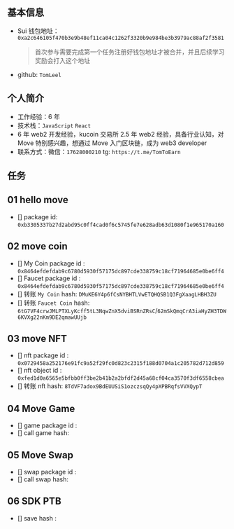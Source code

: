 ## 基本信息

- Sui 钱包地址：`0xa2c646105f470b3e9b48ef11ca04c1262f3320b9e984be3b3979ac88af2f3581`
  > 首次参与需要完成第一个任务注册好钱包地址才被合并，并且后续学习奖励会打入这个地址
- github: `TomLeel`

## 个人简介

- 工作经验：6 年
- 技术栈：`JavaScript` `React`
- 6 年 web2 开发经验，kucoin 交易所 2.5 年 web2 经验，具备行业认知，对 Move 特别感兴趣，想通过 Move 入门区块链，成为 web3 developer
- 联系方式：微信：`17628000210` tg: `https://t.me/TomToEarn`

## 任务

## 01 hello move

- [] package id: `0xb3305337b27d2abd95c0ff4cad0f6c5745fe7e628adb63d1080f1e965170a160`

## 02 move coin

- [] My Coin package id : `0x8464efdefdab9c6780d5930f57175dc897cde338759c18cf71964685e0be6ff4`
- [] Faucet package id : `0x8464efdefdab9c6780d5930f57175dc897cde338759c18cf71964685e0be6ff4`
- [] 转账 `My Coin` hash: `DMuKE6Y4p6fCsNYBHTLVwETQHQSB1Q3FgXaagLHBH3ZU`
- [] 转账 `Faucet Coin` hash: `6tG7VF4crwJMLPTXLyKcff5tL3NqwZnX5dviBSRnZRsC`/`62mSkQmqCrA3iaHyZH3TDW6KVXg22nKm9DE2qmawUUjb`

## 03 move NFT

- [] nft package id : `0x0729458a252176e91fc9a52f29fc0d823c2315f188d0704a1c205782d712d859`
- [] nft object id : `0xfed1d0a6565e5bfbb0ff3be2b41b2a2bfdf2d45a68cf04ca3570f3df6558cbea`
- [] 转账 nft hash: `8TdVF7adox9BdEUUSiS1ozczsqQy4pXPBRqfsVVXQypT`

## 04 Move Game

- [] game package id :
- [] call game hash:

## 05 Move Swap

- [] swap package id :
- [] call swap hash:

## 06 SDK PTB

- [] save hash :
